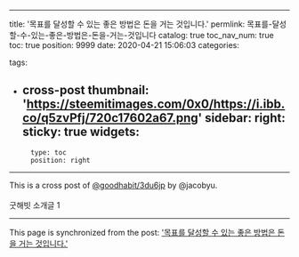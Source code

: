 
---
title: '목표를 달성할 수 있는 좋은 방법은 돈을 거는 것입니다.'
permlink: 목표를-달성할-수-있는-좋은-방법은-돈을-거는-것입니다
catalog: true
toc_nav_num: true
toc: true
position: 9999
date: 2020-04-21 15:06:03
categories:

tags:
- cross-post
thumbnail: 'https://steemitimages.com/0x0/https://i.ibb.co/q5zvPfj/720c17602a67.png'
sidebar:
    right:
        sticky: true
widgets:
    -
        type: toc
        position: right
---


This is a cross post of [@goodhabit/3du6jp](/@goodhabit/3du6jp) by @jacobyu.<br><br>굿해빗 소개글 1

- - -

This page is synchronized from the post: ['목표를 달성할 수 있는 좋은 방법은 돈을 거는 것입니다.'](https://steempeak.com/@jacobyu/3du6jp-hive-168688)
